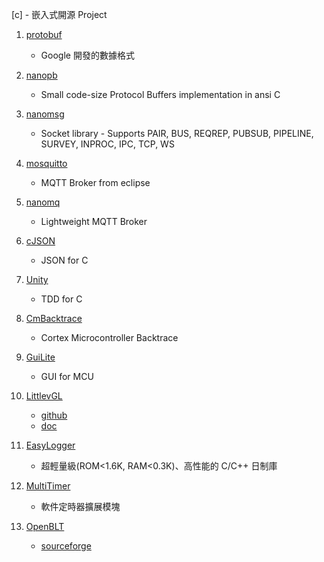 [c] - 嵌入式開源 Project


1. [protobuf](https://github.com/protocolbuffers/protobuf)
    * Google 開發的數據格式

2. [nanopb](https://github.com/nanopb/nanopb)
    * Small code-size Protocol Buffers implementation in ansi C


3. [nanomsg](https://nanomsg.org/)
    *  Socket library - Supports PAIR, BUS, REQREP, PUBSUB, PIPELINE, SURVEY, INPROC, IPC, TCP, WS

4. [mosquitto](https://github.com/eclipse/mosquitto)
    * MQTT Broker from eclipse

5. [nanomq](https://github.com/nanomq/nanomq)
    * Lightweight MQTT Broker

6. [cJSON](https://github.com/DaveGamble/cJSON.git)
    * JSON for C

7. [Unity](https://github.com/ThrowTheSwitch/Unity/releases)
    * TDD for C

8. [CmBacktrace](https://github.com/armink/CmBacktrace)
    * Cortex Microcontroller Backtrace

9. [GuiLite](https://github.com/idea4good/GuiLite)
    * GUI for MCU

10. [LittlevGL](https://lvgl.io/)
    * [github](https://github.com/lvgl/lvgl/tree/6617385f8a3153eabb063ff6356b9e2448793279)
    * [doc](https://docs.lvgl.io/master/get-started/quick-overview.html)

11. [EasyLogger](https://github.com/armink/EasyLogger)
    * 超輕量級(ROM<1.6K, RAM<0.3K)、高性能的 C/C++ 日制庫

12. [MultiTimer](https://github.com/0x1abin/MultiTimer)
    * 軟件定時器擴展模塊

13. [OpenBLT](https://github.com/feaser/openblt)
    * [sourceforge](https://sourceforge.net/projects/openblt/files/)